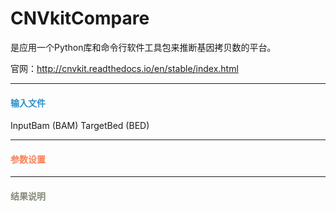 # CNVkitCompare
是应用一个Python库和命令行软件工具包来推断基因拷贝数的平台。

官网：http://cnvkit.readthedocs.io/en/stable/index.html

***
#### **<i class="fa fa-dot-circle-o" aria-hidden="true" style="color:#3090C7"></i><span style="color:#3090C7"> 输入文件**
InputBam (BAM)
TargetBed (BED)

***
#### **<i class="fa fa-cog" aria-hidden="true" style="color:#F88158"></i> <span style="color:#F88158">参数设置**



***
#### **<i class="fa fa-file-text" aria-hidden="true" style="color:#848b79"></i><span style="color:#848b79"> 结果说明**

